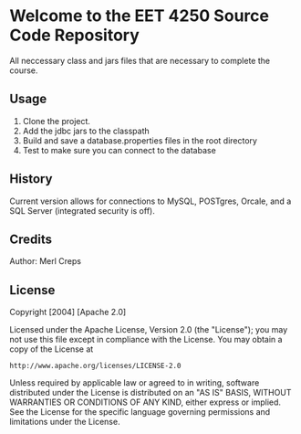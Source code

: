 # Welcome to the EET 4250 Source Code Repository

All neccessary class and jars files that are necessary to complete the course.

## Usage
1. Clone the project.
2. Add the jdbc jars to the classpath
3. Build and save a database.properties files in the root directory
4. Test to make sure you can connect to the database

## History

Current version allows for connections to MySQL, POSTgres, Orcale, and a SQL Server (integrated security is off).

## Credits

Author: Merl Creps

## License
Copyright [2004] [Apache 2.0]

Licensed under the Apache License, Version 2.0 (the "License");
you may not use this file except in compliance with the License.
You may obtain a copy of the License at

    http://www.apache.org/licenses/LICENSE-2.0

Unless required by applicable law or agreed to in writing, software
distributed under the License is distributed on an "AS IS" BASIS,
WITHOUT WARRANTIES OR CONDITIONS OF ANY KIND, either express or implied.
See the License for the specific language governing permissions and
limitations under the License.


